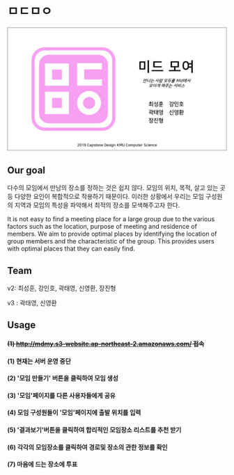 # ㅁㄷㅁㅇ

<img src="./doc/main_img.jpg">

## Our goal

다수의 모임에서 만남의 장소를 정하는 것은 쉽지 않다. 모임의 위치, 목적, 살고 있는 곳 등 다양한 요인이 복합적으로 작용하기 때문이다. 이러한 상황에서 우리는 모임 구성원의 지역과 모임의 특성을 파악해서 최적의 장소를 모색해주고자 한다.

It is not easy to find a meeting place for a large group due to the various factors such as the location, purpose of meeting and residence of members. We aim to provide optimal places by identifying the location of group members and the characteristic of the group. This provides users with optimal places that they can easily find.

## Team

v2: 최성훈, 강인호, 곽태영, 신영환, 장진형

v3 : 곽태영, 신영환

## Usage

#### ~~(1) http://mdmy.s3-website.ap-northeast-2.amazonaws.com/ 접속~~

#### (1) 현재는 서버 운영 중단

#### (2) '모임 만들기' 버튼을 클릭하여 모임 생성

#### (3) '모임'페이지를 다른 사용자들에게 공유

#### (4) 모임 구성원들이 '모임'페이지에 출발 위치를 입력

#### (5) '결과보기'버튼을 클릭하여 합리적인 모임장소 리스트를 추천 받기

#### (6) 각각의 모임장소를 클릭하여 경로및 장소의 관한 정보를 확인

#### (7) 마음에 드는 장소에 투표
